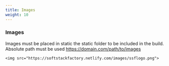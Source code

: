 ```yaml
---
title: Images
weight: 10
---
```


### Images
Images must be placed in static the static folder to be included in the build.
Absolute path must be used https://domain.com/path/to/images
```
<img src="https://softstackfactory.netlify.com/images/ssflogo.png">
```
